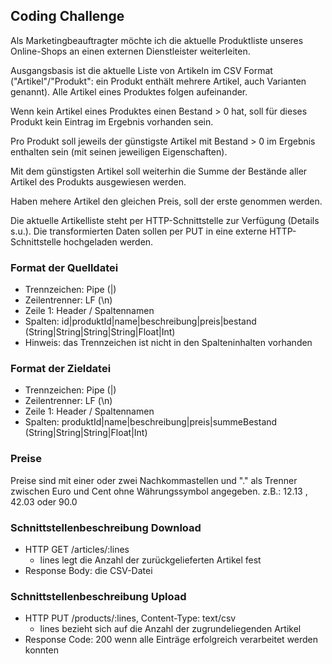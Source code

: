 ## Coding Challenge

Als Marketingbeauftragter möchte ich die aktuelle Produktliste unseres 
Online-Shops an einen externen Dienstleister weiterleiten.

Ausgangsbasis ist die aktuelle Liste von Artikeln im CSV Format ("Artikel"/"Produkt": ein Produkt
enthält mehrere Artikel, auch Varianten genannt). Alle Artikel eines Produktes
folgen aufeinander.

Wenn kein Artikel eines Produktes einen Bestand > 0 hat, soll für dieses Produkt
kein Eintrag im Ergebnis vorhanden sein.

Pro Produkt soll jeweils der günstigste Artikel mit Bestand > 0 im Ergebnis enthalten
sein (mit seinen jeweiligen Eigenschaften).

Mit dem günstigsten Artikel soll weiterhin die Summe der Bestände aller Artikel
des Produkts ausgewiesen werden.

Haben mehere Artikel den gleichen Preis, soll der erste genommen werden.

Die aktuelle Artikelliste steht per HTTP-Schnittstelle zur Verfügung (Details s.u.).
Die transformierten Daten sollen per PUT in eine externe HTTP-Schnittstelle
hochgeladen werden.

### Format der Quelldatei
- Trennzeichen: Pipe (|)
- Zeilentrenner: LF (\n)
- Zeile 1: Header / Spaltennamen
- Spalten: id|produktId|name|beschreibung|preis|bestand (String|String|String|String|Float|Int)
- Hinweis: das Trennzeichen ist nicht in den Spalteninhalten vorhanden

### Format der Zieldatei
- Trennzeichen: Pipe (|)
- Zeilentrenner: LF (\n)
- Zeile 1: Header / Spaltennamen
- Spalten: produktId|name|beschreibung|preis|summeBestand (String|String|String|Float|Int)

### Preise
Preise sind mit einer oder zwei Nachkommastellen und "." als Trenner zwischen Euro und Cent ohne Währungssymbol angegeben.
    z.B.: 12.13 , 42.03 oder 90.0

### Schnittstellenbeschreibung Download
- HTTP GET /articles/:lines
  - lines legt die Anzahl der zurückgelieferten Artikel fest
- Response Body: die CSV-Datei

### Schnittstellenbeschreibung Upload
- HTTP PUT /products/:lines, Content-Type: text/csv
  - lines bezieht sich auf die Anzahl der zugrundeliegenden Artikel
- Response Code: 200 wenn alle Einträge erfolgreich verarbeitet werden konnten

